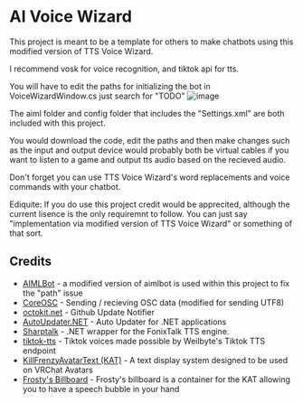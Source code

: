 # AI Voice Wizard

This project is meant to be a template for others to make chatbots using this modified version of TTS Voice Wizard.

I recommend vosk for voice recognition, and tiktok api for tts.

You will have to edit the paths for initializing the bot in VoiceWizardWindow.cs just search for "TODO"
![image](https://user-images.githubusercontent.com/101527472/218574544-7e75b08e-d400-4590-82c6-069cf25c8837.png)

The aiml folder and config folder that includes the "Settings.xml" are both included with this project.


You would download the code, edit the paths and then make changes such as the input and output device would probably both be virtual cables if you want to listen to a game and output tts audio based on the recieved audio.

Don't forget you can use TTS Voice Wizard's word replacements and voice commands with your chatbot.

Ediquite: If you do use this project credit would be apprecited, although the current lisence is the only requiremnt to follow. You can just say "implementation via modified version of TTS Voice Wizard" or something of that sort.



## Credits
- [AIMLBot](https://github.com/VRCWizard/AIMLBot) - a modified version of aimlbot is used within this project to fix the "path" issue
- [CoreOSC](https://github.com/VRCWizard/CoreOSC-VRC-UTF8) - Sending / recieving OSC data (modified for sending UTF8)
- [octokit.net](https://github.com/octokit/octokit.net) - Github Update Notifier
- [AutoUpdater.NET](https://github.com/ravibpatel/AutoUpdater.NET) - Auto Updater for .NET applications
- [Sharptalk](https://github.com/whatsecretproject/SharpTalk) - .NET wrapper for the FonixTalk TTS engine.
- [tiktok-tts](https://github.com/Weilbyte/tiktok-tts) - Tiktok voices made possible by Weilbyte's Tiktok TTS endpoint
- [KillFrenzyAvatarText (KAT)](https://github.com/killfrenzy96/KillFrenzyAvatarText) - A text display system designed to be used on VRChat Avatars
- [Frosty's Billboard](https://github.com/Frosty704/Billboard) - Frosty's billboard is a container for the KAT allowing you to have a speech bubble in your hand


